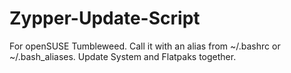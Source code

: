 # Zypper-Update-Script
For openSUSE Tumbleweed. Call it with an alias from ~/.bashrc or ~/.bash_aliases. Update System and Flatpaks together.
